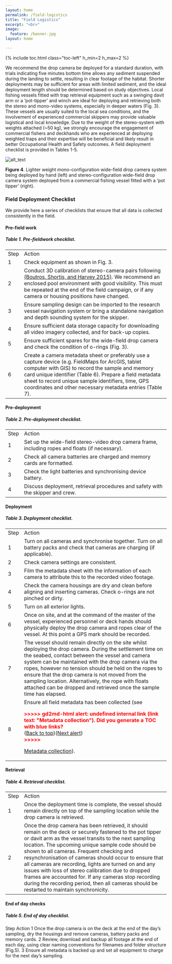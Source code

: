 ```yaml
---
layout: home
permalink: /field-logistics
title: "Field Logistics"
excerpt: "<br>"
image:
  feature: /banner.jpg
layout: home

---
```

{% include toc.html class="toc-left" h_min=2 h_max=2 %}

We recommend the drop camera be deployed for a standard duration, with trials indicating five minutes bottom time allows any sediment suspended during the landing to settle, resulting in clear footage of the habitat. Shorter deployments may be sufficient for areas with limited sediment, and the ideal deployment length should be determined based on study objectives. Local fishing vessels fitted with trap retrieval equipment such as a swinging davit arm or a ‘pot-tipper’ and winch are ideal for deploying and retrieving both the stereo and mono-video systems, especially in deeper waters (Fig. 3). These vessels are usually suited to the local sea conditions, and the involvement of experienced commercial skippers may provide valuable logistical and local knowledge. Due to the weight of the stereo-system with weights attached (~50 kg), we strongly encourage the engagement of commercial fishers and deckhands who are experienced at deploying weighted traps and their expertise will be beneficial and likely result in better Occupational Health and Safety outcomes. A field deployment checklist is provided in Tables 1-5.

![alt_text](images/figure4.png "image_tooltip")

**Figure 4**. Lighter weight mono-configuration wide-field drop camera system being deployed by hand (left) and stereo-configuration wide-field drop camera system deployed from a commercial fishing vessel fitted with a ‘pot tipper’ (right).

### Field Deployment Checklist

We provide here a series of checklists that ensure that all data is collected consistently in the field.


#### Pre-field work


##### **Table 1.** Pre-fieldwork checklist.


<table>
  <tr>
   <td>Step
   </td>
   <td>Action
   </td>
  </tr>
  <tr>
   <td>1
   </td>
   <td>Check equipment as shown in Fig. 3.
   </td>
  </tr>
  <tr>
   <td>2
   </td>
   <td>Conduct 3D calibration of stereo-camera pairs following <a href="https://paperpile.com/c/Veq9nl/ghFAH">(Boutros, Shortis, and Harvey 2015)</a>. We recommend an enclosed pool environment with good visibility. This must be repeated at the end of the field campaign, or if any camera or housing positions have changed.
   </td>
  </tr>
  <tr>
   <td>3
   </td>
   <td>Ensure sampling design can be imported to the research vessel navigation system or bring a standalone navigation and depth sounding system for the skipper.
   </td>
  </tr>
  <tr>
   <td>4
   </td>
   <td>Ensure sufficient data storage capacity for downloading all video imagery collected, and for back-up copies.
   </td>
  </tr>
  <tr>
   <td>5
   </td>
   <td>Ensure sufficient spares for the wide-field drop camera and check the condition of o-rings (Fig. 3).
   </td>
  </tr>
  <tr>
   <td>6
   </td>
   <td>Create a camera metadata sheet or preferably use a capture device (e.g. FieldMaps for ArcGIS, tablet computer with GIS) to record the sample and memory card unique identifier (Table 6). Prepare a field metadata sheet to record unique sample identifiers, time, GPS coordinates and other necessary metadata entries (Table 7).
   </td>
  </tr>
</table>



#### Pre-deployment


##### **Table 2.** Pre-deployment checklist.


<table>
  <tr>
   <td>Step
   </td>
   <td>Action
   </td>
  </tr>
  <tr>
   <td>1
   </td>
   <td>
    Set up the wide-field stereo-video drop camera frame, including ropes and floats (if necessary).
   </td>
  </tr>
  <tr>
   <td>2
   </td>
   <td>
    Check all camera batteries are charged and memory cards are formatted.
   </td>
  </tr>
  <tr>
   <td>3
   </td>
   <td>
     Check the light batteries and synchronising device battery.
   </td>
  </tr>
  <tr>
   <td>4
   </td>
   <td>
    Discuss deployment, retrieval procedures and safety with the skipper and crew.
   </td>
  </tr>
</table>



#### Deployment


##### **Table 3.** Deployment checklist.


<table>
  <tr>
   <td>Step
   </td>
   <td>Action
   </td>
  </tr>
  <tr>
   <td>1
   </td>
   <td>Turn on all cameras and synchronise together. Turn on all battery packs and check that cameras are charging (if applicable).
   </td>
  </tr>
  <tr>
   <td>2
   </td>
   <td>Check camera settings are consistent.
   </td>
  </tr>
  <tr>
   <td>3
   </td>
   <td> Film the metadata sheet with the information of each camera to attribute this to the recorded video footage.
   </td>
  </tr>
  <tr>
   <td>4
   </td>
   <td>Check the camera housings are dry and clean before aligning and inserting cameras. Check o-rings are not pinched or dirty.
   </td>
  </tr>
  <tr>
   <td>5
   </td>
   <td>Turn on all exterior lights.
   </td>
  </tr>
  <tr>
   <td>6
   </td>
   <td>Once on site, and at the command of the master of the vessel, experienced personnel or deck hands should physically deploy the drop camera and ropes clear of the vessel. At this point a GPS mark should be recorded.
   </td>
  </tr>
  <tr>
   <td>7
   </td>
   <td>The vessel should remain directly on the site whilst deploying the drop camera. During the settlement time on the seabed, contact between the vessel and camera system can be maintained with the drop camera via the ropes, however no tension should be held on the ropes to ensure that the drop camera is not moved from the sampling location. Alternatively, the rope with floats attached can be dropped and retrieved once the sample time has elapsed. 
   </td>
  </tr>
  <tr>
   <td>8
   </td>
   <td>Ensure all field metadata has been collected (see 

<p id="gdcalert1" ><span style="color: red; font-weight: bold">>>>>>  gd2md-html alert: undefined internal link (link text: "Metadata collection"). Did you generate a TOC with blue links? </span><br>(<a href="#">Back to top</a>)(<a href="#gdcalert2">Next alert</a>)<br><span style="color: red; font-weight: bold">>>>>> </span></p>

<a href="#heading=h.uwlvyu8awbda">Metadata collection</a>).
   </td>
  </tr>
</table>



#### Retrieval


##### **Table 4.** Retrieval checklist.


<table>
  <tr>
   <td>Step
   </td>
   <td>Action
   </td>
  </tr>
  <tr>
   <td>1
   </td>
   <td>Once the deployment time is complete, the vessel should remain directly on top of the sampling location while the drop camera is retrieved.
   </td>
  </tr>
  <tr>
   <td>2
   </td>
   <td>Once the drop camera has been retrieved, it should remain on the deck or securely fastened to the pot tipper or davit arm as the vessel transits to the next sampling location. The upcoming unique sample code should be shown to all cameras. Frequent checking and resynchronisation of cameras should occur to ensure that all cameras are recording, lights are turned on and any issues with loss of stereo calibration due to dropped frames are accounted for. If any cameras stop recording during the recording period, then all cameras should be restarted to maintain synchronicity. 
   </td>
  </tr>
</table>



#### End of day checks


##### **Table 5.** End of day checklist.

  <tr>
   <td>Step

   </td>
   <td>Action

   </td>
  </tr>
  <tr>
   <td>1

   </td>
   <td>Once the drop camera is on the deck at the end of the day’s sampling, dry the housings and remove cameras, battery packs and memory cards. 

   </td>
  </tr>
  <tr>
   <td>2

   </td>
   <td>Review, download and backup all footage at the end of each day, using clear naming conventions for filenames and folder structure (Fig.5). 

   </td>
  </tr>
  <tr>
   <td>3

   </td>
   <td>Ensure all metadata is backed up and set all equipment to charge for the next day’s sampling.

   </td>
  </tr>
